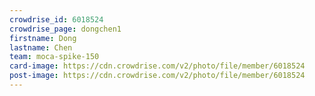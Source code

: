 ```yaml
---
crowdrise_id: 6018524
crowdrise_page: dongchen1
firstname: Dong
lastname: Chen 
team: moca-spike-150
card-image: https://cdn.crowdrise.com/v2/photo/file/member/6018524
post-image: https://cdn.crowdrise.com/v2/photo/file/member/6018524
---
```

